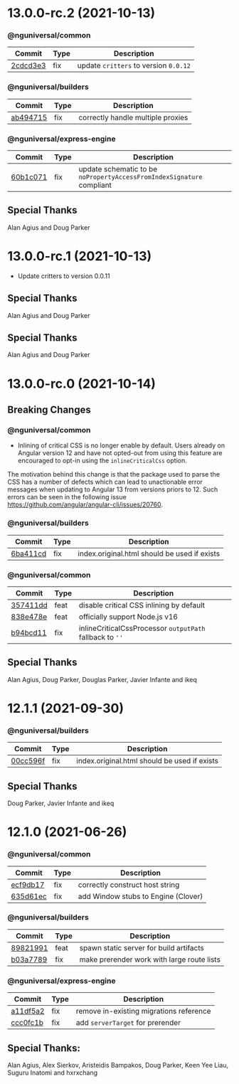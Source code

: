 <a name="13.0.0-rc.2"></a>

# 13.0.0-rc.2 (2021-10-13)

### @nguniversal/common
| Commit | Type | Description |
| -- | -- | -- |
| [2cdcd3e3](https://github.com/angular/universal/commit/2cdcd3e3c1c93c0212b479e02ff601453b85e308) | fix | update `critters` to version `0.0.12` |
### @nguniversal/builders
| Commit | Type | Description |
| -- | -- | -- |
| [ab494715](https://github.com/angular/universal/commit/ab49471582976e63d3a3a7d325b3f2fc6fe06ac9) | fix | correctly handle multiple proxies |
### @nguniversal/express-engine
| Commit | Type | Description |
| -- | -- | -- |
| [60b1c071](https://github.com/angular/universal/commit/60b1c0711f8bf6fc56305d710981e1f11d82e034) | fix | update schematic to be `noPropertyAccessFromIndexSignature` compliant |
## Special Thanks
Alan Agius and Doug Parker

<a name="13.0.0-rc.1"></a>

# 13.0.0-rc.1 (2021-10-13)

- Update critters to version 0.0.11

## Special Thanks
Alan Agius and Doug Parker
## Special Thanks
Alan Agius and Doug Parker


<a name="13.0.0-rc.0"></a>

# 13.0.0-rc.0 (2021-10-14)

## Breaking Changes

### @nguniversal/common

- Inlining of critical CSS is no longer enable by default. Users already on Angular version 12 and have not opted-out from using this feature are encouraged to opt-in using the `inlineCriticalCss` option.

The motivation behind this change is that the package used to parse the CSS has a number of defects which can lead to unactionable error messages when updating to Angular 13 from versions priors to 12. Such errors can be seen in the following issue https://github.com/angular/angular-cli/issues/20760.

### @nguniversal/builders

| Commit                                                                                           | Type | Description                                  |
| ------------------------------------------------------------------------------------------------ | ---- | -------------------------------------------- |
| [6ba411cd](https://github.com/angular/universal/commit/6ba411cd8c8c18d2f334d7182fee65402a118d42) | fix  | index.original.html should be used if exists |

### @nguniversal/common

| Commit                                                                                           | Type | Description                                              |
| ------------------------------------------------------------------------------------------------ | ---- | -------------------------------------------------------- |
| [357411dd](https://github.com/angular/universal/commit/357411ddb344c030455937f9b0c8ba62c4eafae4) | feat | disable critical CSS inlining by default                 |
| [838e478e](https://github.com/angular/universal/commit/838e478e5421b918cd51f7bfbb7ba51be1cb7604) | feat | officially support Node.js v16                           |
| [b94bcd11](https://github.com/angular/universal/commit/b94bcd118eb489abf9822ed49c1a725e8b1c8fb8) | fix  | inlineCriticalCssProcessor `outputPath` fallback to `''` |

## Special Thanks

Alan Agius, Doug Parker, Douglas Parker, Javier Infante and ikeq

<a name="12.1.1"></a>

# 12.1.1 (2021-09-30)

### @nguniversal/builders

| Commit                                                                                           | Type | Description                                  |
| ------------------------------------------------------------------------------------------------ | ---- | -------------------------------------------- |
| [00cc596f](https://github.com/angular/universal/commit/00cc596fe83fb4f4206b00e6a21975862dfd60e5) | fix  | index.original.html should be used if exists |

## Special Thanks

Doug Parker, Javier Infante and ikeq

<!-- CHANGELOG SPLIT MARKER -->

<a name="12.1.0"></a>

# 12.1.0 (2021-06-26)

### @nguniversal/common

| Commit                                                                                           | Type | Description                         |
| ------------------------------------------------------------------------------------------------ | ---- | ----------------------------------- |
| [ecf9db17](https://github.com/angular/universal/commit/ecf9db17ca12e723d3e670ddc81a39c320d44cca) | fix  | correctly construct host string     |
| [635d61ec](https://github.com/angular/universal/commit/635d61ec944d276551a9081422f819fc32f9ca88) | fix  | add Window stubs to Engine (Clover) |

### @nguniversal/builders

| Commit                                                                                           | Type | Description                                |
| ------------------------------------------------------------------------------------------------ | ---- | ------------------------------------------ |
| [89821991](https://github.com/angular/universal/commit/89821991bd16923f251534744c7dfb3ebd3e40e7) | feat | spawn static server for build artifacts    |
| [b03a7789](https://github.com/angular/universal/commit/b03a7789b7326d123c13e4b9b465c52a186faf9c) | fix  | make prerender work with large route lists |

### @nguniversal/express-engine

| Commit                                                                                           | Type | Description                             |
| ------------------------------------------------------------------------------------------------ | ---- | --------------------------------------- |
| [a11df5a2](https://github.com/angular/universal/commit/a11df5a296cc86fb3b059ba96839e89631261ce5) | fix  | remove in-existing migrations reference |
| [ccc0fc1b](https://github.com/angular/universal/commit/ccc0fc1b07a37e81d6ece27390d0d423bc8f8694) | fix  | add `serverTarget` for prerender        |

## Special Thanks:

Alan Agius, Alex Sierkov, Aristeidis Bampakos, Doug Parker, Keen Yee Liau, Suguru Inatomi and hxrxchang
